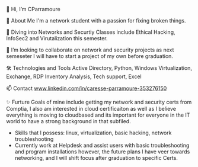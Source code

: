 👋 Hi, I’m CParramoure

👀  About Me
      I'm a network student with a passion for fixing broken things. 

🌱 Diving into Networks and Securtiy
    Classes include Ethical Hacking, InfoSec2 and Virutalization this semester.

💞️ I’m looking to collaborate on network and security projects as next semeseter I will have to start a project of my own before graduation.

🛠️ Technologies and Tools
    Active Directory, Python, Windows
      Virtualization, Exchange, RDP
      Inventory Analysis, Tech support, Excel
      
📫 Contact
        www.linkedin.com/in/caresse-parramoure-353276150  
        
          
✨ Furture Goals of mine include getting my network and security certs from Comptia, I also am interested in cloud certificaiton as well as I believe everything is moving to cloudbased and its important for everyone in the IT world to have a strong background in that subfiled.
- Skills that I possess: linux, virtualization, basic hacking, network troubleshooting
- Currently work at Helpdesk and assist users with basic troubleshooting and program installations however, the future plans I have veer towards networking, and I will shift focus after graduation to specific Certs.

<!---
CcParramoure1679/CcParramoure1679 is a ✨ special ✨ repository because its `README.md` (this file) appears on your GitHub profile.
You can click the Preview link to take a look at your changes.
--->
